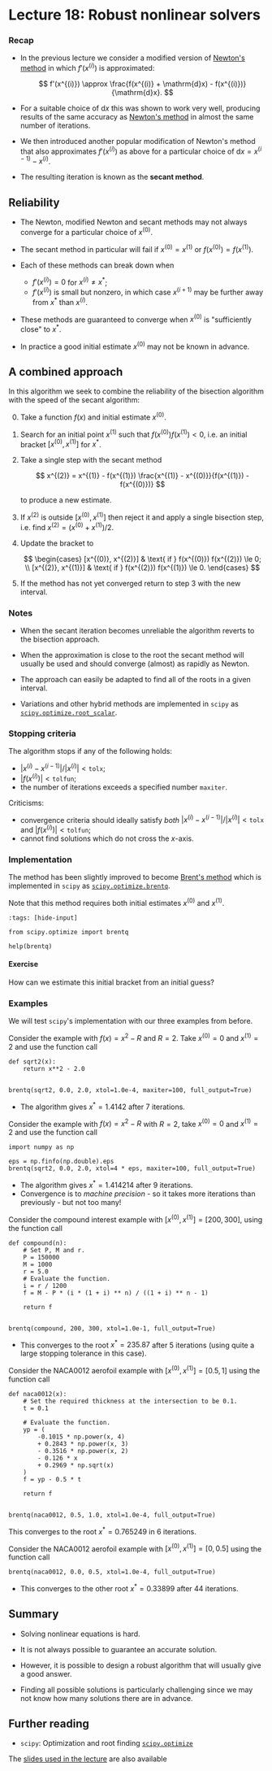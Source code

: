 # Lecture 18: Robust nonlinear solvers

### Recap

-   In the previous lecture we consider a modified version of [Newton's method](Newton's%20Method.md) in which $f'(x^{(i)})$ is approximated:

    $$
    f'(x^{(i)}) \approx \frac{f(x^{(i)} + \mathrm{d}x) - f(x^{(i)})}{\mathrm{d}x}.
    $$

-   For a suitable choice of $\mathrm{d}x$ this was shown to work very well, producing results of the same accuracy as [Newton's method](Newton's%20Method.md) in almost the same number of iterations.

-   We then introduced another popular modification of Newton's method that also approximates $f'(x^{(i)})$ as above for a particular choice of $\mathrm{d}x = x^{(i-1)} - x^{(i)}$.

-   The resulting iteration is known as the **secant method**.

## Reliability

-   The Newton, modified Newton and secant methods may not always converge for a particular choice of $x^{(0)}$.

-   The secant method in particular will fail if $x^{(0)} = x^{(1)}$ or $f(x^{(0)}) = f(x^{(1)})$.

-   Each of these methods can break down when

    -   $f'(x^{(i)}) = 0$ for $x^{(i)} \neq x^*$;
    -   $f'(x^{(i)})$ is small but nonzero, in which case $x^{(i+1)}$ may be further away from $x^*$ than $x^{(i)}$.

-   These methods are guaranteed to converge when $x^{(0)}$ is "sufficiently close" to $x^*$.

-   In practice a good initial estimate $x^{(0)}$ may not be known in advance.

## A combined approach

In this algorithm we seek to combine the reliability of the bisection algorithm with the speed of the secant algorithm:

0.  Take a function $f(x)$ and initial estimate $x^{(0)}$.

1.  Search for an initial point $x^{(1)}$ such that $f(x^{(0)}) f(x^{(1)}) < 0$, i.e. an initial bracket $[x^{(0)}, x^{(1)}]$ for $x^*$.

2.  Take a single step with the secant method

    $$
    x^{(2)} = x^{(1)} - f(x^{(1)}) \frac{x^{(1)} - x^{(0)}}{f(x^{(1)}) - f(x^{(0)})}
    $$

	to produce a new estimate.

3.  If $x^{(2)}$ is outside $[x^{(0)}, x^{(1)}]$ then reject it and apply a single bisection step, i.e. find $x^{(2)} = (x^{(0)} + x^{(1)}) / 2$.

4.  Update the bracket to

    $$
    \begin{cases}
    [x^{(0)}, x^{(2)}] & \text{ if } f(x^{(0)}) f(x^{(2)}) \le 0; \\
    [x^{(2)}, x^{(1)}] & \text{ if } f(x^{(2)}) f(x^{(1)}) \le 0.
    \end{cases}
    $$

5.  If the method has not yet converged return to step 3 with the new interval.

### Notes

-   When the secant iteration becomes unreliable the algorithm reverts to the bisection approach.

-   When the approximation is close to the root the secant method will usually be used and should converge (almost) as rapidly as Newton.

-   The approach can easily be adapted to find all of the roots in a given interval.

-   Variations and other hybrid methods are implemented in `scipy` as [`scipy.optimize.root_scalar`](https://docs.scipy.org/doc/scipy/reference/generated/scipy.optimize.root_scalar.html?highlight=root_scalar#scipy.optimize.root_scalar).

### Stopping criteria

The algorithm stops if any of the following holds:

-   ${|x^{(i)} - x^{(i-1)}|}/{|x^{(i)}|} < \texttt{tolx}$;
-   $|f(x^{(i)})| < \texttt{tolfun}$;
-   the number of iterations exceeds a specified number `maxiter`.

Criticisms:

-   convergence criteria should ideally satisfy *both* ${|x^{(i)} - x^{(i-1)}|}/{|x^{(i)}|} < \texttt{tolx}$ and $|f(x^{(i)})| < \texttt{tolfun}$;
-   cannot find solutions which do not cross the $x$-axis.

### Implementation

The method has been slightly improved to become [Brent's method](https://en.wikipedia.org/wiki/Brent%27s_method) which is implemented in `scipy` as [`scipy.optimize.brentq`](https://docs.scipy.org/doc/scipy/reference/generated/scipy.optimize.brentq.html).

Note that this method requires both initial estimates $x^{(0)}$ and $x^{(1)}$.

```{code-cell} ipython3
:tags: [hide-input]

from scipy.optimize import brentq

help(brentq)
```

#### Exercise

How can we estimate this initial bracket from an initial guess?

### Examples

We will test `scipy`'s implementation with our three examples from before.

Consider the example with $f(x) = x^2 - R$ and $R=2$. Take $x^{(0)} = 0$ and $x^{(1)} = 2$ and use the function call

```{code-cell} ipython3
def sqrt2(x):
    return x**2 - 2.0


brentq(sqrt2, 0.0, 2.0, xtol=1.0e-4, maxiter=100, full_output=True)
```

-   The algorithm gives $x^* = 1.4142$ after 7 iterations.

Consider the example with $f(x) = x^2 - R$ with $R=2$, take $x^{(0)} = 0$ and $x^{(1)} = 2$ and use the function call

```{code-cell} ipython3
import numpy as np

eps = np.finfo(np.double).eps
brentq(sqrt2, 0.0, 2.0, xtol=4 * eps, maxiter=100, full_output=True)
```

-   The algorithm gives $x^* = 1.414214$ after 9 iterations.
-   Convergence is to *machine precision* - so it takes more iterations than previously - but not too many!

Consider the compound interest example with $[x^{(0)}, x^{(1)}] = [200, 300]$, using the function call

```{code-cell} ipython3
def compound(n):
    # Set P, M and r.
    P = 150000
    M = 1000
    r = 5.0
    # Evaluate the function.
    i = r / 1200
    f = M - P * (i * (1 + i) ** n) / ((1 + i) ** n - 1)

    return f


brentq(compound, 200, 300, xtol=1.0e-1, full_output=True)
```

-   This converges to the root $x^* = 235.87$ after 5 iterations (using quite a large stopping tolerance in this case).


Consider the NACA0012 aerofoil example with $[x^{(0)}, x^{(1)}] = [0.5, 1]$ using the function call

```{code-cell} ipython3
def naca0012(x):
    # Set the required thickness at the intersection to be 0.1.
    t = 0.1

    # Evaluate the function.
    yp = (
        -0.1015 * np.power(x, 4)
        + 0.2843 * np.power(x, 3)
        - 0.3516 * np.power(x, 2)
        - 0.126 * x
        + 0.2969 * np.sqrt(x)
    )
    f = yp - 0.5 * t

    return f


brentq(naca0012, 0.5, 1.0, xtol=1.0e-4, full_output=True)
```

This converges to the root $x^* = 0.765249$ in 6 iterations.

Consider the NACA0012 aerofoil example with $[x^{(0)}, x^{(1)}] = [0, 0.5]$ using the function call

```{code-cell} ipython3
brentq(naca0012, 0.0, 0.5, xtol=1.0e-4, full_output=True)
```

-   This converges to the other root $x^* = 0.33899$ after 44 iterations.

## Summary

-   Solving nonlinear equations is hard.

-   It is not always possible to guarantee an accurate solution.

-   However, it is possible to design a robust algorithm that will usually give a good answer.

-   Finding all possible solutions is particularly challenging since we may not know how many solutions there are in advance.

## Further reading

- `scipy`: Optimization and root finding [`scipy.optimize`](https://docs.scipy.org/doc/scipy/reference/optimize.html)

The [slides used in the lecture](./lec18_.ipynb) are also available
